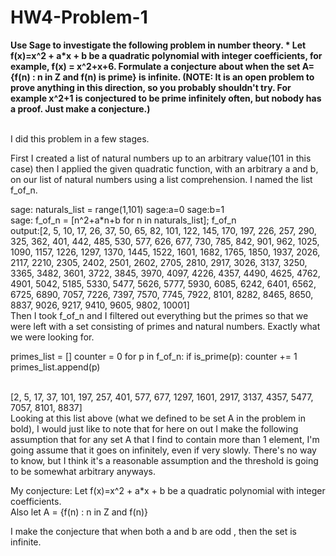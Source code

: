 HW4-Problem-1
=============

<p><b>
Use Sage to investigate the following problem in number theory. *
Let f(x)=x^2 + a*x + b be a quadratic polynomial with integer coefficients, for example, f(x) = x^2+x+6. 
Formulate a conjecture about when the set A={f(n) : n in Z and f(n) is prime} is infinite. 
(NOTE: It is an open problem to prove anything in this direction, so you probably shouldn't try. 
For example x^2+1 is conjectured to be prime infinitely often, but nobody has a proof. Just make a conjecture.) 
</b></p>

<br>
I did this problem in a few stages.

First I created a list of natural numbers up to an arbitrary value(101 in this case) then I applied the given quadratic function, with an arbitrary a and b,
on our list of natural numbers using a list comprehension. I named the list f_of_n.

sage: naturals_list = range(1,101)
sage:a=0
sage:b=1    
sage: f_of_n = [n^2+a*n+b for n in naturals_list]; f_of_n <br>
output:[2, 5, 10, 17, 26, 37, 50, 65, 82, 101, 122, 145, 170, 197, 226, 257,
290, 325, 362, 401, 442, 485, 530, 577, 626, 677, 730, 785, 842, 901,
962, 1025, 1090, 1157, 1226, 1297, 1370, 1445, 1522, 1601, 1682, 1765,
1850, 1937, 2026, 2117, 2210, 2305, 2402, 2501, 2602, 2705, 2810, 2917,
3026, 3137, 3250, 3365, 3482, 3601, 3722, 3845, 3970, 4097, 4226, 4357,
4490, 4625, 4762, 4901, 5042, 5185, 5330, 5477, 5626, 5777, 5930, 6085,
6242, 6401, 6562, 6725, 6890, 7057, 7226, 7397, 7570, 7745, 7922, 8101,
8282, 8465, 8650, 8837, 9026, 9217, 9410, 9605, 9802, 10001]
<br>
Then I took f_of_n and I filtered out everything but the primes so that we were left with a set consisting of primes
and natural numbers. Exactly what we were looking for.


primes_list = []
counter = 0
for p in f_of_n:
    if is_prime(p):
        counter += 1
        primes_list.append(p)

<br>
[2, 5, 17, 37, 101, 197, 257, 401, 577, 677, 1297, 1601, 2917, 3137,
4357, 5477, 7057, 8101, 8837]
<br>
Looking at this list above (what we defined to be set A in the problem in bold), I would just like to note that for here on out I make the 
following assumption that for any set A that I find to contain more than 1 element, I'm going assume that it goes on infinitely, 
even if very slowly. There's no way to know, but I think it's a reasonable assumption and the threshold is going to be
somewhat arbitrary anyways.

<br>

My conjecture:
Let f(x)=x^2 + a*x + b be a quadratic polynomial with integer coefficients. <br>
Also let A = {f(n) : n in Z and f(n)}

I make the conjecture that when both a and b are odd , then the set is infinite.



